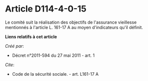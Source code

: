 # Article D114-4-0-15

Le comité suit la réalisation des objectifs de l'assurance vieillesse mentionnés à l'article L. 161-17 A au moyen
d'indicateurs qu'il définit.

**Liens relatifs à cet article**

_Créé par_:

  - Décret n°2011-594 du 27 mai 2011 - art. 1

_Cite_:

  - Code de la sécurité sociale. - art. L161-17 A

